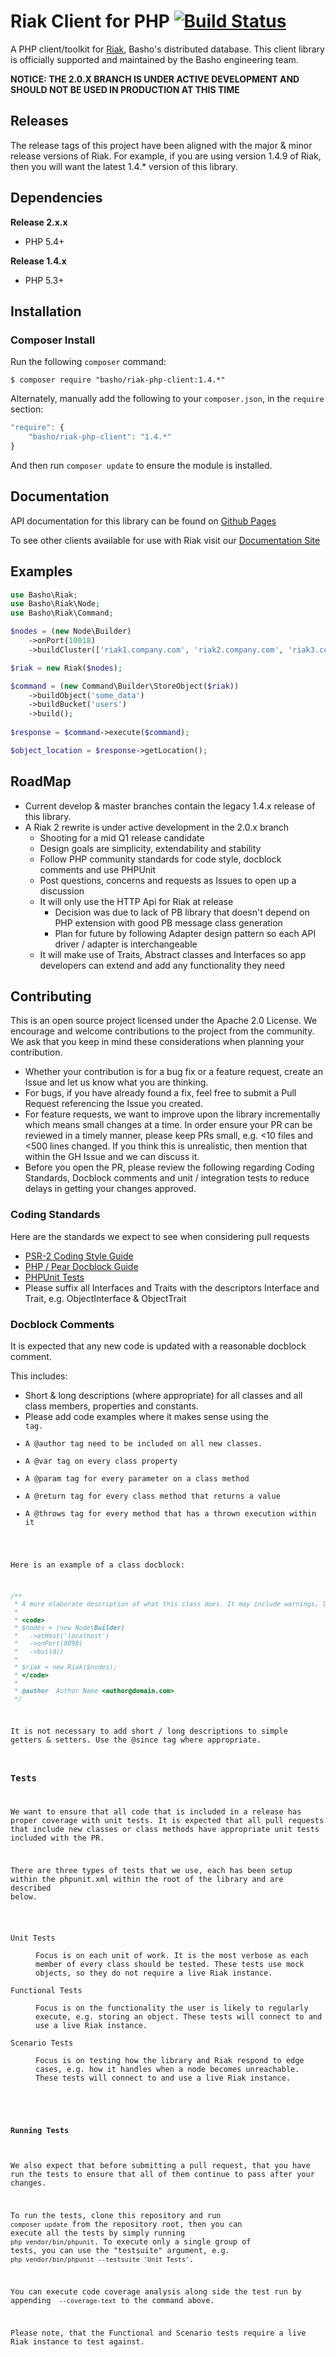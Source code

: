 # Riak Client for PHP [![Build Status](https://secure.travis-ci.org/basho/riak-php-client.png?branch=master)](http://travis-ci.org/basho/riak-php-client)
A PHP client/toolkit for [Riak](http://basho.com/riak/), Basho's distributed database. This client library is officially supported and maintained by the Basho engineering team.

**NOTICE: THE 2.0.X BRANCH IS UNDER ACTIVE DEVELOPMENT AND SHOULD NOT BE USED IN PRODUCTION AT THIS TIME**

## Releases
The release tags of this project have been aligned with the major & minor release versions of Riak. For example, if you are using version 1.4.9 of Riak, then you will want the latest 1.4.* version of this library.

## Dependencies
**Release 2.x.x**
* PHP 5.4+

**Release 1.4.x**
* PHP 5.3+

## Installation
### Composer Install
Run the following `composer` command:

```console
$ composer require "basho/riak-php-client:1.4.*"
```

Alternately, manually add the following to your `composer.json`, in the `require` section:

```javascript
"require": {
    "basho/riak-php-client": "1.4.*"
}
```

And then run `composer update` to ensure the module is installed.

## Documentation
API documentation for this library can be found on [Github Pages](http://basho.github.com/riak-php-client)

To see other clients available for use with Riak visit our
[Documentation Site](http://docs.basho.com/riak/latest/dev/using/libraries)

## Examples
```php
use Basho\Riak;
use Basho\Riak\Node;
use Basho\Riak\Command;

$nodes = (new Node\Builder)
    ->onPort(10018)
    ->buildCluster(['riak1.company.com', 'riak2.company.com', 'riak3.company.com',]);

$riak = new Riak($nodes);

$command = (new Command\Builder\StoreObject($riak))
    ->buildObject('some_data')
    ->buildBucket('users')
    ->build();
    
$response = $command->execute($command);

$object_location = $response->getLocation();
```

## RoadMap
* Current develop & master branches contain the legacy 1.4.x release of this library.
* A Riak 2 rewrite is under active development in the 2.0.x branch
  * Shooting for a mid Q1 release candidate
  * Design goals are simplicity, extendability and stability
  * Follow PHP community standards for code style, docblock comments and use PHPUnit
  * Post questions, concerns and requests as Issues to open up a discussion
  * It will only use the HTTP Api for Riak at release
    * Decision was due to lack of PB library that doesn't depend on PHP extension with good PB message class generation
    * Plan for future by following Adapter design pattern so each API driver / adapter is interchangeable
  * It will make use of Traits, Abstract classes and Interfaces so app developers can extend and add any functionality they need

## Contributing
This is an open source project licensed under the Apache 2.0 License. We encourage and welcome contributions to the project from the community. We ask that you keep in mind these considerations when planning your contribution.

* Whether your contribution is for a bug fix or a feature request, create an Issue and let us know what you are thinking.
* For bugs, if you have already found a fix, feel free to submit a Pull Request referencing the Issue you created.
* For feature requests, we want to improve upon the library incrementally which means small changes at a time. In order ensure your PR can be reviewed in a timely manner, please keep PRs small, e.g. <10 files and <500 lines changed. If you think this is unrealistic, then mention that within the GH Issue and we can discuss it.
* Before you open the PR, please review the following regarding Coding Standards, Docblock comments and unit / integration tests to reduce delays in getting your changes approved.

### Coding Standards
Here are the standards we expect to see when considering pull requests

* [PSR-2 Coding Style Guide](https://github.com/php-fig/fig-standards/blob/master/accepted/PSR-2-coding-style-guide.md)
* [PHP / Pear Docblock Guide](http://pear.php.net/manual/en/standards.sample.php)
* [PHPUnit Tests](https://phpunit.de/manual/current/en/phpunit-book.html)
* Please suffix all Interfaces and Traits with the descriptors Interface and Trait, e.g. ObjectInterface & ObjectTrait

### Docblock Comments
It is expected that any new code is updated with a reasonable docblock comment. 

This includes:

* Short & long descriptions (where appropriate) for all classes and all class members, properties and constants.
* Please add code examples where it makes sense using the <code> tag.
* A @author tag need to be included on all new classes.
* A @var tag on every class property
* A @param tag for every parameter on a class method
* A @return tag for every class method that returns a value
* A @throws tag for every method that has a thrown execution within it 

Here is an example of a class docblock:
```php
/**
 * A more elaborate description of what this class does. It may include warnings, limitations or examples.
 *
 * <code>
 * $nodes = (new Node\Builder)
 *   ->atHost('localhost')
 *   ->onPort(8098)
 *   ->build()
 *
 * $riak = new Riak($nodes);
 * </code>
 *
 * @author  Author Name <author@domain.com>
 */
```

It is not necessary to add short / long descriptions to simple getters & setters. Use the @since tag where appropriate.

### Tests
We want to ensure that all code that is included in a release has proper coverage with unit tests. It is expected that
all pull requests that include new classes or class methods have appropriate unit tests included with the PR.

There are three types of tests that we use, each has been setup within the phpunit.xml within the root of the library and are described below.
<dl>
<dt>Unit Tests</dt>
<dd>Focus is on each unit of work. It is the most verbose as each member of every class should be tested. These tests use mock objects, so they do not require a live Riak instance.</dd>
<dt>Functional Tests</dt>
<dd>Focus is on the functionality the user is likely to regularly execute, e.g. storing an object. These tests will connect to and use a live Riak instance.</dd>
<dt>Scenario Tests</dt>
<dd>Focus is on testing how the library and Riak respond to edge cases, e.g. how it handles when a node becomes unreachable. These tests will connect to and use a live Riak instance.</dd>
</dl>

#### Running Tests
We also expect that before submitting a pull request, that you have run the tests to ensure that all of them continue to pass after your changes.

To run the tests, clone this repository and run `composer update` from the repository root, then you can execute all the tests by simply running `php vendor/bin/phpunit`. To execute only a single group of tests, you can use the "testsuite" argument, e.g. `php vendor/bin/phpunit --testsuite 'Unit Tests'`.

You can execute code coverage analysis along side the test run by appending ` --coverage-text` to the command above.

Please note, that the Functional and Scenario tests require a live Riak instance to test against.